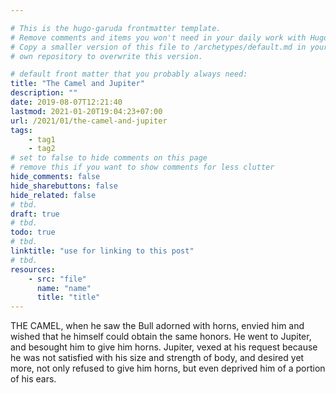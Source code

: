 ```yaml
---

# This is the hugo-garuda frontmatter template.
# Remove comments and items you won't need in your daily work with Hugo.
# Copy a smaller version of this file to /archetypes/default.md in your
# own repository to overwrite this version.

# default front matter that you probably always need:
title: "The Camel and Jupiter"
description: ""
date: 2019-08-07T12:21:40
lastmod: 2021-01-20T19:04:23+07:00
url: /2021/01/the-camel-and-jupiter
tags:
    - tag1
    - tag2
# set to false to hide comments on this page
# remove this if you want to show comments for less clutter
hide_comments: false
hide_sharebuttons: false
hide_related: false
# tbd.
draft: true
# tbd.
todo: true
# tbd.
linktitle: "use for linking to this post"
# tbd.
resources:
    - src: "file"
      name: "name"
      title: "title"
---
```

THE CAMEL, when he saw the Bull adorned with horns, envied him and wished that he himself could obtain the same honors. He went to Jupiter, and besought him to give him horns. Jupiter, vexed at his request because he was not satisfied with his size and strength of body, and desired yet more, not only refused to give him horns, but even deprived him of a portion of his ears.


